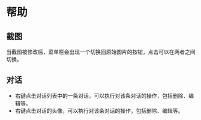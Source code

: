 # 帮助

## 截图

当截图被修改后，菜单栏会出现一个切换回原始图片的按钮，点击可以在两者之间切换。

## 对话

* 右键点击对话列表中的一条对话，可以执行对该条对话的操作，包括删除、编辑等。
* 右键点击对话的头像，可以执行对该条对话的操作，包括删除、编辑等。